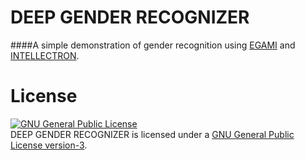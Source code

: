 # DEEP GENDER RECOGNIZER

####A simple demonstration of gender recognition using [EGAMI](https://github.com/MinhasKamal/Egami) and [INTELLECTRON](https://github.com/MinhasKamal/Intellectron). 

# License
<a rel="license" href="http://www.gnu.org/licenses/gpl.html"><img alt="GNU General Public License" style="border-width:0" src="http://www.gnu.org/graphics/gplv3-127x51.png" /></a><br/>DEEP GENDER RECOGNIZER is licensed under a <a rel="license" href="http://www.gnu.org/licenses/gpl.html">GNU General Public License version-3</a>.
